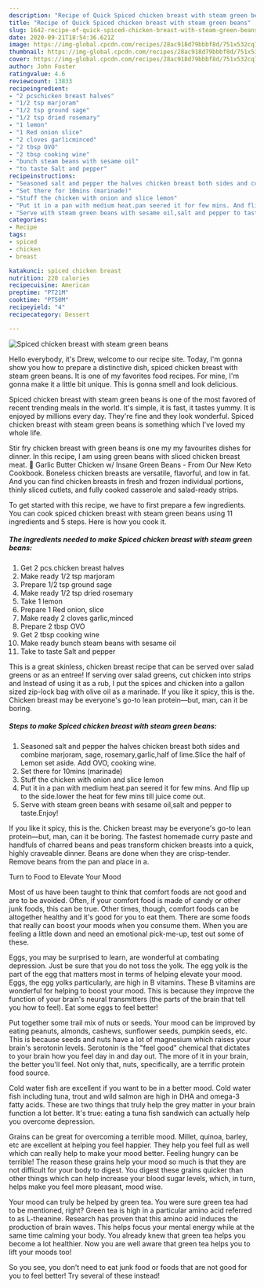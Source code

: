 ```yaml
---
description: "Recipe of Quick Spiced chicken breast with steam green beans"
title: "Recipe of Quick Spiced chicken breast with steam green beans"
slug: 1642-recipe-of-quick-spiced-chicken-breast-with-steam-green-beans
date: 2020-09-21T18:54:36.621Z
image: https://img-global.cpcdn.com/recipes/28ac918d79bbbf8d/751x532cq70/spiced-chicken-breast-with-steam-green-beans-recipe-main-photo.jpg
thumbnail: https://img-global.cpcdn.com/recipes/28ac918d79bbbf8d/751x532cq70/spiced-chicken-breast-with-steam-green-beans-recipe-main-photo.jpg
cover: https://img-global.cpcdn.com/recipes/28ac918d79bbbf8d/751x532cq70/spiced-chicken-breast-with-steam-green-beans-recipe-main-photo.jpg
author: John Foster
ratingvalue: 4.6
reviewcount: 13833
recipeingredient:
- "2 pcschicken breast halves"
- "1/2 tsp marjoram"
- "1/2 tsp ground sage"
- "1/2 tsp dried rosemary"
- "1 lemon"
- "1 Red onion slice"
- "2 cloves garlicminced"
- "2 tbsp OVO"
- "2 tbsp cooking wine"
- "bunch steam beans with sesame oil"
- "to taste Salt and pepper"
recipeinstructions:
- "Seasoned salt and pepper the halves chicken breast both sides and combine marjoram, sage, rosemary,garlic,half of lime.Slice the half of Lemon set aside. Add OVO, cooking wine."
- "Set there for 10mins (marinade)"
- "Stuff the chicken with onion and slice lemon"
- "Put it in a pan with medium heat.pan seered it for few mins. And flip up to the side.lower the heat for few mins till juice come out."
- "Serve with steam green beans with sesame oil,salt and pepper to taste.Enjoy!"
categories:
- Recipe
tags:
- spiced
- chicken
- breast

katakunci: spiced chicken breast 
nutrition: 220 calories
recipecuisine: American
preptime: "PT21M"
cooktime: "PT50M"
recipeyield: "4"
recipecategory: Dessert

---
```



![Spiced chicken breast with steam green beans](https://img-global.cpcdn.com/recipes/28ac918d79bbbf8d/751x532cq70/spiced-chicken-breast-with-steam-green-beans-recipe-main-photo.jpg)

Hello everybody, it's Drew, welcome to our recipe site. Today, I'm gonna show you how to prepare a distinctive dish, spiced chicken breast with steam green beans. It is one of my favorites food recipes. For mine, I'm gonna make it a little bit unique. This is gonna smell and look delicious.

Spiced chicken breast with steam green beans is one of the most favored of recent trending meals in the world. It's simple, it is fast, it tastes yummy. It is enjoyed by millions every day. They're fine and they look wonderful. Spiced chicken breast with steam green beans is something which I've loved my whole life.

Stir fry chicken breast with green beans is one my my favourites dishes for dinner. In this recipe, I am using green beans with sliced chicken breast meat. 🔴 Garlic Butter Chicken w/ Insane Green Beans - From Our New Keto Cookbook. Boneless chicken breasts are versatile, flavorful, and low in fat. And you can find chicken breasts in fresh and frozen individual portions, thinly sliced cutlets, and fully cooked casserole and salad-ready strips.


To get started with this recipe, we have to first prepare a few ingredients. You can cook spiced chicken breast with steam green beans using 11 ingredients and 5 steps. Here is how you cook it.

<!--inarticleads1-->

##### The ingredients needed to make Spiced chicken breast with steam green beans:

1. Get 2 pcs.chicken breast halves
1. Make ready 1/2 tsp marjoram
1. Prepare 1/2 tsp ground sage
1. Make ready 1/2 tsp dried rosemary
1. Take 1 lemon
1. Prepare 1 Red onion, slice
1. Make ready 2 cloves garlic,minced
1. Prepare 2 tbsp OVO
1. Get 2 tbsp cooking wine
1. Make ready bunch steam beans with sesame oil
1. Take to taste Salt and pepper


This is a great skinless, chicken breast recipe that can be served over salad greens or as an entree! If serving over salad greens, cut chicken into strips and Instead of using it as a rub, I put the spices and chicken into a gallon sized zip-lock bag with olive oil as a marinade. If you like it spicy, this is the. Chicken breast may be everyone&#39;s go-to lean protein—but, man, can it be boring. 

<!--inarticleads2-->

##### Steps to make Spiced chicken breast with steam green beans:

1. Seasoned salt and pepper the halves chicken breast both sides and combine marjoram, sage, rosemary,garlic,half of lime.Slice the half of Lemon set aside. Add OVO, cooking wine.
1. Set there for 10mins (marinade)
1. Stuff the chicken with onion and slice lemon
1. Put it in a pan with medium heat.pan seered it for few mins. And flip up to the side.lower the heat for few mins till juice come out.
1. Serve with steam green beans with sesame oil,salt and pepper to taste.Enjoy!


If you like it spicy, this is the. Chicken breast may be everyone&#39;s go-to lean protein—but, man, can it be boring. The fastest homemade curry paste and handfuls of charred beans and peas transform chicken breasts into a quick, highly craveable dinner. Beans are done when they are crisp-tender. Remove beans from the pan and place in a. 

Turn to Food to Elevate Your Mood


Most of us have been taught to think that comfort foods are not good and are to be avoided. Often, if your comfort food is made of candy or other junk foods, this can be true. Other times, though, comfort foods can be altogether healthy and it's good for you to eat them. There are some foods that really can boost your moods when you consume them. When you are feeling a little down and need an emotional pick-me-up, test out some of these.

Eggs, you may be surprised to learn, are wonderful at combating depression. Just be sure that you do not toss the yolk. The egg yolk is the part of the egg that matters most in terms of helping elevate your mood. Eggs, the egg yolks particularly, are high in B vitamins. These B vitamins are wonderful for helping to boost your mood. This is because they improve the function of your brain's neural transmitters (the parts of the brain that tell you how to feel). Eat some eggs to feel better!

Put together some trail mix of nuts or seeds. Your mood can be improved by eating peanuts, almonds, cashews, sunflower seeds, pumpkin seeds, etc. This is because seeds and nuts have a lot of magnesium which raises your brain's serotonin levels. Serotonin is the "feel good" chemical that dictates to your brain how you feel day in and day out. The more of it in your brain, the better you'll feel. Not only that, nuts, specifically, are a terrific protein food source.

Cold water fish are excellent if you want to be in a better mood. Cold water fish including tuna, trout and wild salmon are high in DHA and omega-3 fatty acids. These are two things that truly help the grey matter in your brain function a lot better. It's true: eating a tuna fish sandwich can actually help you overcome depression. 

Grains can be great for overcoming a terrible mood. Millet, quinoa, barley, etc are excellent at helping you feel happier. They help you feel full as well which can really help to make your mood better. Feeling hungry can be terrible! The reason these grains help your mood so much is that they are not difficult for your body to digest. You digest these grains quicker than other things which can help increase your blood sugar levels, which, in turn, helps make you feel more pleasant, mood wise.

Your mood can truly be helped by green tea. You were sure green tea had to be mentioned, right? Green tea is high in a particular amino acid referred to as L-theanine. Research has proven that this amino acid induces the production of brain waves. This helps focus your mental energy while at the same time calming your body. You already knew that green tea helps you become a lot healthier. Now you are well aware that green tea helps you to lift your moods too!

So you see, you don't need to eat junk food or foods that are not good for you to feel better! Try several of these instead!

